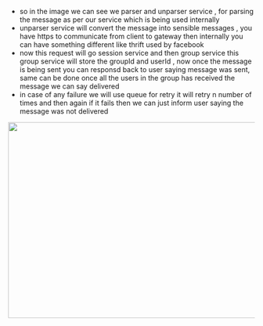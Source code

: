- so in the image we can see we parser and unparser service , for parsing the message as per our service which is being used internally
- unparser service will convert the message into sensible messages , you have https to communicate from client to gateway then internally you can have something different like thrift used by facebook
- now this request will go session service and then group service this group service will store the groupId and userId , now once the message is being sent you can responsd back to user saying message was sent, same can be done once all the users in the group has received the message we can say delivered
- in case of any failure we will use queue for retry it will retry n number of times and then again if it fails then we can just inform user saying the message was not delivered


<img width=800 height=400 src="https://github.com/user-attachments/assets/c9196e86-4364-4fbf-bc3e-cf9de3369c33">

